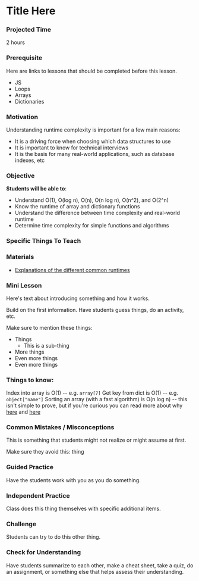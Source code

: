 # Title Here

### Projected Time
2 hours


### Prerequisite
Here are links to lessons that should be completed before this lesson.
- JS
- Loops
- Arrays
- Dictionaries


### Motivation
Understanding runtime complexity is important for a few main reasons:
- It is a driving force when choosing which data structures to use
- It is important to know for technical interviews
- It is the basis for many real-world applications, such as database indexes, etc

### Objective
**Students will be able to**:
- Understand O(1), O(log n), O(n), O(n log n), O(n^2), and O(2^n)
- Know the runtime of array and dictionary functions
- Understand the difference between time complexity and real-world runtime
- Determine time complexity for simple functions and algorithms

### Specific Things To Teach


### Materials

- [Explanations of the different common runtimes](https://www.cpp.edu/~ftang/courses/CS240/lectures/analysis.htm)

### Mini Lesson

Here's text about introducing something and how it works.

Build on the first information. Have students guess things, do an activity, etc.

Make sure to mention these things:
- Things
	- This is a sub-thing
- More things
- Even more things
- Even more things

### Things to know:
Index into array is O(1) -- e.g. `array[7]`
Get key from dict is O(1) -- e.g. `object["name"]`
Sorting an array (with a fast algorithm) is O(n log n) -- this isn't simple to prove, but if you're curious you can read more about why [here](https://www.cs.cmu.edu/~15110-f12/Unit05PtC-handout.pdf) and [here](https://en.wikipedia.org/wiki/Comparison_sort)

### Common Mistakes / Misconceptions

This is something that students might not realize or might assume at first.

Make sure they avoid this: thing


### Guided Practice

Have the students work with you as you do something.


### Independent Practice

Class does this thing themselves with specific additional items.


### Challenge

Students can try to do this other thing.


### Check for Understanding

Have students summarize to each other, make a cheat sheet, take a quiz, do an assignment, or something else that helps assess their understanding.
